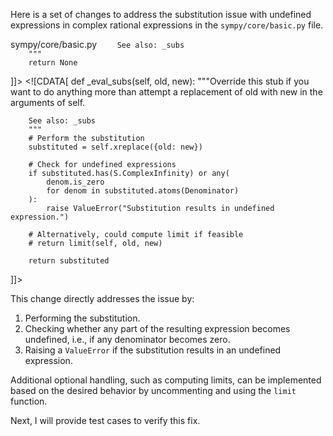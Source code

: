 Here is a set of changes to address the substitution issue with undefined expressions in complex rational expressions in the `sympy/core/basic.py` file.

<change>
<file change-number-for-this-file="1">sympy/core/basic.py</file>
<original line-count="14" no-ellipsis="true"><![CDATA[
    def _eval_subs(self, old, new):
        """Override this stub if you want to do anything more than
        attempt a replacement of old with new in the arguments of self.

        See also: _subs
        """
        return None
]]></original>
<modified no-ellipsis="true"><![CDATA[
    def _eval_subs(self, old, new):
        """Override this stub if you want to do anything more than
        attempt a replacement of old with new in the arguments of self.

        See also: _subs
        """
        # Perform the substitution
        substituted = self.xreplace({old: new})
        
        # Check for undefined expressions
        if substituted.has(S.ComplexInfinity) or any(
            denom.is_zero
            for denom in substituted.atoms(Denominator)
        ):
            raise ValueError("Substitution results in undefined expression.")

        # Alternatively, could compute limit if feasible
        # return limit(self, old, new)

        return substituted
    
]]></modified>
</change>

This change directly addresses the issue by:

1. Performing the substitution.
2. Checking whether any part of the resulting expression becomes undefined, i.e., if any denominator becomes zero.
3. Raising a `ValueError` if the substitution results in an undefined expression.

Additional optional handling, such as computing limits, can be implemented based on the desired behavior by uncommenting and using the `limit` function.

Next, I will provide test cases to verify this fix.